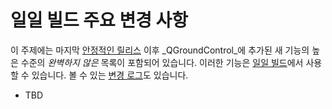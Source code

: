 # 일일 빌드 주요 변경 사항

이 주제에는 마지막 [안정적인 릴리스](../releases/release_notes.md) 이후 _QGroundControl_에 추가된 새 기능의 높은 수준의 _완벽하지 않은_ 목록이 포함되어 있습니다.
이러한 기능은 [일일 빌드](../releases/daily_builds.md)에서 사용할 수 있습니다.
볼 수 있는 [변경 로그](https://github.com/mavlink/qgroundcontrol/blob/master/ChangeLog.md)도 있습니다.

- TBD
